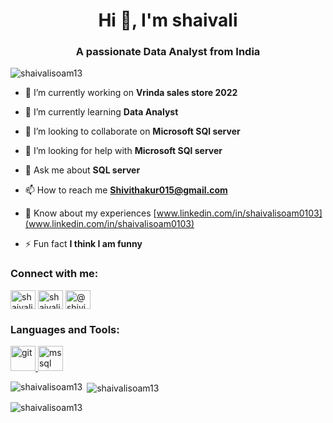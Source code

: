 <h1 align="center">Hi 👋, I'm shaivali</h1>
<h3 align="center">A passionate Data Analyst from India</h3>

<p align="left"> <img src="https://komarev.com/ghpvc/?username=shaivalisoam13&label=Profile%20views&color=0e75b6&style=flat" alt="shaivalisoam13" /> </p>

- 🔭 I’m currently working on **Vrinda sales store 2022**

- 🌱 I’m currently learning **Data Analyst**

- 👯 I’m looking to collaborate on **Microsoft SQl server**

- 🤝 I’m looking for help with **Microsoft SQl server**

- 💬 Ask me about **SQL server**

- 📫 How to reach me **Shivithakur015@gmail.com**

- 📄 Know about my experiences [www.linkedin.com/in/shaivalisoam0103](www.linkedin.com/in/shaivalisoam0103)

- ⚡ Fun fact **I think I am funny**

<h3 align="left">Connect with me:</h3>
<p align="left">
<a href="https://linkedin.com/in/shaivalisoam0103" target="blank"><img align="center" src="https://raw.githubusercontent.com/rahuldkjain/github-profile-readme-generator/master/src/images/icons/Social/linked-in-alt.svg" alt="shaivalisoam0103" height="30" width="40" /></a>
<a href="https://kaggle.com/shaivali soam" target="blank"><img align="center" src="https://raw.githubusercontent.com/rahuldkjain/github-profile-readme-generator/master/src/images/icons/Social/kaggle.svg" alt="shaivali soam" height="30" width="40" /></a>
<a href="https://www.youtube.com/c/@shivi9548" target="blank"><img align="center" src="https://raw.githubusercontent.com/rahuldkjain/github-profile-readme-generator/master/src/images/icons/Social/youtube.svg" alt="@shivi9548" height="30" width="40" /></a>
</p>

<h3 align="left">Languages and Tools:</h3>
<p align="left"> <a href="https://git-scm.com/" target="_blank" rel="noreferrer"> <img src="https://www.vectorlogo.zone/logos/git-scm/git-scm-icon.svg" alt="git" width="40" height="40"/> </a> <a href="https://www.microsoft.com/en-us/sql-server" target="_blank" rel="noreferrer"> <img src="https://www.svgrepo.com/show/303229/microsoft-sql-server-logo.svg" alt="mssql" width="40" height="40"/> </a> </p>

<p><img align="left" src="https://github-readme-stats.vercel.app/api/top-langs?username=shaivalisoam13&show_icons=true&locale=en&layout=compact" alt="shaivalisoam13" /></p>

<p>&nbsp;<img align="center" src="https://github-readme-stats.vercel.app/api?username=shaivalisoam13&show_icons=true&locale=en" alt="shaivalisoam13" /></p>

<p><img align="center" src="https://github-readme-streak-stats.herokuapp.com/?user=shaivalisoam13&" alt="shaivalisoam13" /></p>


<!---
shaivalisoam13/shaivalisoam13 is a ✨ special ✨ repository because its `README.md` (this file) appears on your GitHub profile.
You can click the Preview link to take a look at your changes.
--->

